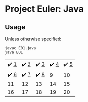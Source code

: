 # Project Euler: Java

## Usage
Unless otherwise specified:
```bash
javac E01.java
java E01
```

|    |    |    |    |    |
| -- | -- | -- | -- | -- |
| :heavy_check_mark: [1](E01.java) | :heavy_check_mark: [2](E02.java) | :heavy_check_mark: [3](E03.java) | :heavy_check_mark: [4](E04.java) | :heavy_check_mark: [5](E05.java) |
| :heavy_check_mark: [6](E06.java) | :heavy_check_mark: [7](E07.java) | :heavy_check_mark: [8](E08.java) | 9  | 10 |
| 11 | 12 | 13 | 14 | 15 |
| 16 | 17 | 18 | 19 | 20 |